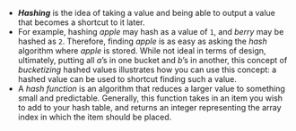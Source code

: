- **_Hashing_** is the idea of taking a value and being able to output a value that becomes a shortcut to it later.
- For example, hashing _apple_ may hash as a value of `1`, and _berry_ may be hashed as `2`. Therefore, finding _apple_ is as easy as asking the _hash_ algorithm where _apple_ is stored. While not ideal in terms of design, ultimately, putting all _a_’s in one bucket and _b_’s in another, this concept of _bucketizing_ hashed values illustrates how you can use this concept: a hashed value can be used to shortcut finding such a value.
- A _hash function_ is an algorithm that reduces a larger value to something small and predictable. Generally, this function takes in an item you wish to add to your hash table, and returns an integer representing the array index in which the item should be placed.